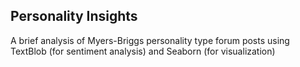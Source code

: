 ## Personality Insights

A brief analysis of Myers-Briggs personality type forum posts using TextBlob (for sentiment analysis) and Seaborn (for visualization)
